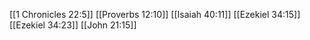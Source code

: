 [[1 Chronicles 22:5]]
[[Proverbs 12:10]]
[[Isaiah 40:11]]
[[Ezekiel 34:15]]
[[Ezekiel 34:23]]
[[John 21:15]]
